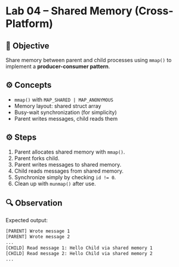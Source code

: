 # Lab 04 – Shared Memory (Cross-Platform)

## 🧭 Objective
Share memory between parent and child processes using `mmap()` to implement a **producer-consumer pattern**.

## ⚙️ Concepts
- `mmap()` with `MAP_SHARED | MAP_ANONYMOUS`  
- Memory layout: shared struct array  
- Busy-wait synchronization (for simplicity)  
- Parent writes messages, child reads them  

## ⚙️ Steps
1. Parent allocates shared memory with `mmap()`.  
2. Parent forks child.  
3. Parent writes messages to shared memory.  
4. Child reads messages from shared memory.  
5. Synchronize simply by checking `id != 0`.  
6. Clean up with `munmap()` after use.

## 🔍 Observation
Expected output:

```bash
[PARENT] Wrote message 1
[PARENT] Wrote message 2
...
[CHILD] Read message 1: Hello Child via shared memory 1
[CHILD] Read message 2: Hello Child via shared memory 2
...
```
